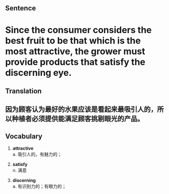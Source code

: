 ## Sentence

<h1>Since the consumer considers the best fruit to be that which is the most attractive, the grower must provide products that satisfy the discerning eye.</h1>

## Translation

<h2>因为顾客认为最好的水果应该是看起来最吸引人的，所以种植者必须提供能满足顾客挑剔眼光的产品。</h2>


## Vocabulary     

1. **attractive**   
a. 吸引人的，有魅力的；       

2. **satisfy**      
n. 满意       

3. **discerning**      
a. 有识别力的；有眼力的；     

